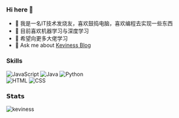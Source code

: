 ### Hi here 👋

- 🔭 我是一名IT技术发烧友，喜欢鼓捣电脑，喜欢编程去实现一些东西
- 🌱 目前喜欢机器学习与深度学习
- 👯 希望向更多大佬学习
- 💬 Ask me about [Keviness Blog](https://keviness.github.io/)
### Skills
![JavaScript](https://img.shields.io/badge/-JavaScript-%23EDDC68?style=flat-square)
![Java](https://img.shields.io/badge/-Java-%235A7D9A?style=flat-square)
![Python](https://img.shields.io/badge/-Python-%23F1D569?style=flat-square)\
![HTML](https://img.shields.io/badge/-HTML-%23D35835?style=flat-square)
![CSS](https://img.shields.io/badge/-CSS-%232E4AD5?style=flat-square)
### 𝗦𝘁𝗮𝘁𝘀
<img src="https://github-readme-stats.vercel.app/api?username=keviness&show_icons=true&locale=en&hide_title=true" alt="keviness" />


